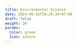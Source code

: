 ```yaml
---
title: Environmental Science
date: 2024-08-26T16:29:34+07:00
draft: false
weight: 20
params:
  Color: green
  Icon: nature
---
```

